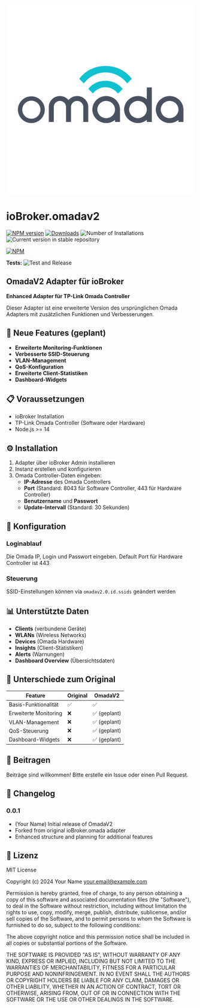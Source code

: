 ![Logo](admin/omada.png)

# ioBroker.omadav2

[![NPM version](https://img.shields.io/npm/v/iobroker.omadav2.svg)](https://www.npmjs.com/package/iobroker.omadav2)
[![Downloads](https://img.shields.io/npm/dm/iobroker.omadav2.svg)](https://www.npmjs.com/package/iobroker.omadav2)
![Number of Installations](https://iobroker.live/badges/omadav2-installed.svg)
![Current version in stable repository](https://iobroker.live/badges/omadav2-stable.svg)

[![NPM](https://nodei.co/npm/iobroker.omadav2.png?downloads=true)](https://www.npmjs.com/package/iobroker.omadav2/)

**Tests:** ![Test and Release](https://github.com/your-username/ioBroker.omadav2/workflows/Test%20and%20Release/badge.svg)

## OmadaV2 Adapter für ioBroker

**Enhanced Adapter für TP-Link Omada Controller**

Dieser Adapter ist eine erweiterte Version des ursprünglichen Omada Adapters mit zusätzlichen Funktionen und Verbesserungen.

## 🚀 Neue Features (geplant)

- **Erweiterte Monitoring-Funktionen**
- **Verbesserte SSID-Steuerung**
- **VLAN-Management**
- **QoS-Konfiguration**
- **Erweiterte Client-Statistiken**
- **Dashboard-Widgets**

## 📋 Voraussetzungen

- ioBroker Installation
- TP-Link Omada Controller (Software oder Hardware)
- Node.js >= 14

## ⚙️ Installation

1. Adapter über ioBroker Admin installieren
2. Instanz erstellen und konfigurieren
3. Omada Controller-Daten eingeben:
   - **IP-Adresse** des Omada Controllers
   - **Port** (Standard: 8043 für Software Controller, 443 für Hardware Controller)
   - **Benutzername** und **Passwort**
   - **Update-Intervall** (Standard: 30 Sekunden)

## 🔧 Konfiguration

### Loginablauf

Die Omada IP, Login und Passwort eingeben.
Default Port für Hardware Controller ist 443

### Steuerung

SSID-Einstellungen können via `omadav2.0.id.ssids` geändert werden

## 📊 Unterstützte Daten

- **Clients** (verbundene Geräte)
- **WLANs** (Wireless Networks)
- **Devices** (Omada Hardware)
- **Insights** (Client-Statistiken)
- **Alerts** (Warnungen)
- **Dashboard Overview** (Übersichtsdaten)

## 🔄 Unterschiede zum Original

| Feature | Original | OmadaV2 |
|---------|----------|---------|
| Basis-Funktionalität | ✅ | ✅ |
| Erweiterte Monitoring | ❌ | ✅ (geplant) |
| VLAN-Management | ❌ | ✅ (geplant) |
| QoS-Steuerung | ❌ | ✅ (geplant) |
| Dashboard-Widgets | ❌ | ✅ (geplant) |

## 🤝 Beitragen

Beiträge sind willkommen! Bitte erstelle ein Issue oder einen Pull Request.

## 📝 Changelog

### 0.0.1
- (Your Name) Initial release of OmadaV2
- Forked from original ioBroker.omada adapter
- Enhanced structure and planning for additional features

## 📄 Lizenz

MIT License

Copyright (c) 2024 Your Name <your.email@example.com>

Permission is hereby granted, free of charge, to any person obtaining a copy
of this software and associated documentation files (the "Software"), to deal
in the Software without restriction, including without limitation the rights
to use, copy, modify, merge, publish, distribute, sublicense, and/or sell
copies of the Software, and to permit persons to whom the Software is
furnished to do so, subject to the following conditions:

The above copyright notice and this permission notice shall be included in all
copies or substantial portions of the Software.

THE SOFTWARE IS PROVIDED "AS IS", WITHOUT WARRANTY OF ANY KIND, EXPRESS OR
IMPLIED, INCLUDING BUT NOT LIMITED TO THE WARRANTIES OF MERCHANTABILITY,
FITNESS FOR A PARTICULAR PURPOSE AND NONINFRINGEMENT. IN NO EVENT SHALL THE
AUTHORS OR COPYRIGHT HOLDERS BE LIABLE FOR ANY CLAIM, DAMAGES OR OTHER
LIABILITY, WHETHER IN AN ACTION OF CONTRACT, TORT OR OTHERWISE, ARISING FROM,
OUT OF OR IN CONNECTION WITH THE SOFTWARE OR THE USE OR OTHER DEALINGS IN THE
SOFTWARE.